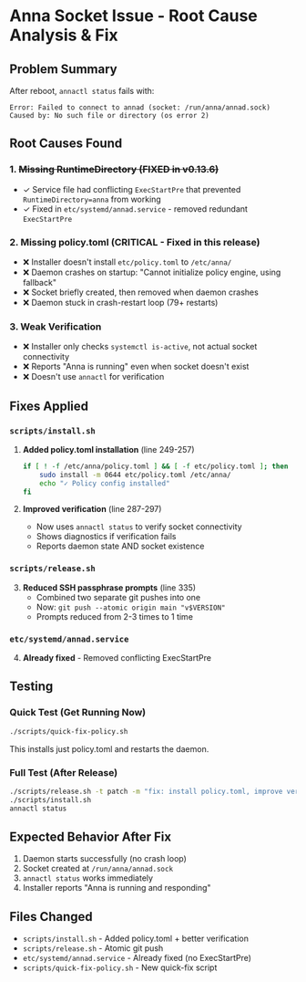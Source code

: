 # Anna Socket Issue - Root Cause Analysis & Fix

## Problem Summary
After reboot, `annactl status` fails with:
```
Error: Failed to connect to annad (socket: /run/anna/annad.sock)
Caused by: No such file or directory (os error 2)
```

## Root Causes Found

### 1. ~~Missing RuntimeDirectory (FIXED in v0.13.6)~~
- ✓ Service file had conflicting `ExecStartPre` that prevented `RuntimeDirectory=anna` from working
- ✓ Fixed in `etc/systemd/annad.service` - removed redundant `ExecStartPre`

### 2. **Missing policy.toml (CRITICAL - Fixed in this release)**
- ❌ Installer doesn't install `etc/policy.toml` to `/etc/anna/`
- ❌ Daemon crashes on startup: "Cannot initialize policy engine, using fallback"
- ❌ Socket briefly created, then removed when daemon crashes
- ❌ Daemon stuck in crash-restart loop (79+ restarts)

### 3. Weak Verification
- ❌ Installer only checks `systemctl is-active`, not actual socket connectivity
- ❌ Reports "Anna is running" even when socket doesn't exist
- ❌ Doesn't use `annactl` for verification

## Fixes Applied

### `scripts/install.sh`
1. **Added policy.toml installation** (line 249-257)
   ```bash
   if [ ! -f /etc/anna/policy.toml ] && [ -f etc/policy.toml ]; then
       sudo install -m 0644 etc/policy.toml /etc/anna/
       echo "✓ Policy config installed"
   fi
   ```

2. **Improved verification** (line 287-297)
   - Now uses `annactl status` to verify socket connectivity
   - Shows diagnostics if verification fails
   - Reports daemon state AND socket existence

### `scripts/release.sh`
3. **Reduced SSH passphrase prompts** (line 335)
   - Combined two separate git pushes into one
   - Now: `git push --atomic origin main "v$VERSION"`
   - Prompts reduced from 2-3 times to 1 time

### `etc/systemd/annad.service`
4. **Already fixed** - Removed conflicting ExecStartPre

## Testing

### Quick Test (Get Running Now)
```bash
./scripts/quick-fix-policy.sh
```
This installs just policy.toml and restarts the daemon.

### Full Test (After Release)
```bash
./scripts/release.sh -t patch -m "fix: install policy.toml, improve verification"
./scripts/install.sh
annactl status
```

## Expected Behavior After Fix

1. Daemon starts successfully (no crash loop)
2. Socket created at `/run/anna/annad.sock`
3. `annactl status` works immediately
4. Installer reports "Anna is running and responding"

## Files Changed
- `scripts/install.sh` - Added policy.toml + better verification
- `scripts/release.sh` - Atomic git push
- `etc/systemd/annad.service` - Already fixed (no ExecStartPre)
- `scripts/quick-fix-policy.sh` - New quick-fix script
